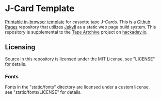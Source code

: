 # J-Card Template
[Printable in-browser template](http://www.blaines.world/jcard-template/) for
cassette tape J-Cards. This is a [Github Pages](https://pages.github.com/)
repository that utilizes
[Jekyll](https://help.github.com/articles/about-github-pages-and-jekyll/) as a
static web page build system. This repository is supplemental to the
[Tape Artchive](https://hackaday.io/project/26877-tape-artchive) project on
[hackaday.io](https://hackaday.io).

## Licensing
Source in this repository is licensed under the MIT License, see "LICENSE" for
details.

### Fonts
Fonts in the "static/fonts" directory are licensed under a custom license, see
"static/fonts/LICENSE" for details.
